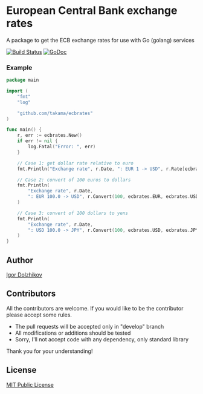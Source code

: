 European Central Bank exchange rates
====================================

A package to get the ECB exchange rates for use with Go (golang) services

[![Build Status](https://travis-ci.org/takama/ecbrates.png?branch=master)](https://travis-ci.org/takama/ecbrates)
[![GoDoc](https://godoc.org/github.com/takama/ecbrates?status.svg)](https://godoc.org/github.com/takama/ecbrates)

### Example

```go
package main

import (
	"fmt"
	"log"

	"github.com/takama/ecbrates"
)

func main() {
	r, err := ecbrates.New()
	if err != nil {
		log.Fatal("Error: ", err)
	}

	// Case 1: get dollar rate relative to euro
	fmt.Println("Exchange rate", r.Date, ": EUR 1 -> USD", r.Rate[ecbrates.USD])

	// Case 2: convert of 100 euros to dollars
	fmt.Println(
		"Exchange rate", r.Date,
		": EUR 100.0 -> USD", r.Convert(100, ecbrates.EUR, ecbrates.USD),
	)

	// Case 3: convert of 100 dollars to yens
	fmt.Println(
		"Exchange rate", r.Date,
		": USD 100.0 -> JPY", r.Convert(100, ecbrates.USD, ecbrates.JPY),
	)
}
```

## Author

[Igor Dolzhikov](https://github.com/takama)

## Contributors

All the contributors are welcome. If you would like to be the contributor please accept some rules.
- The pull requests will be accepted only in "develop" branch
- All modifications or additions should be tested
- Sorry, I'll not accept code with any dependency, only standard library

Thank you for your understanding!

## License

[MIT Public License](https://github.com/takama/ecbrates/blob/master/LICENSE)
